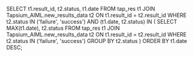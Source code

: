 SELECT t1.result_id, t2.status, t1.date
FROM tap_res t1
JOIN Tapsium_AIML.new_results_data t2 ON t1.result_id = t2.result_id
WHERE t2.status IN ('failure', 'success')
AND (t1.date, t2.status) IN (
    SELECT MAX(t1.date), t2.status
    FROM tap_res t1
    JOIN Tapsium_AIML.new_results_data t2 ON t1.result_id = t2.result_id
    WHERE t2.status IN ('failure', 'success')
    GROUP BY t2.status
)
ORDER BY t1.date DESC;
